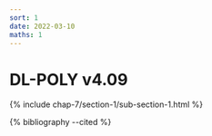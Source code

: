 ```yaml
---
sort: 1
date: 2022-03-10
maths: 1
---
```


# DL-POLY v4.09

{% include chap-7/section-1/sub-section-1.html %}

{% bibliography --cited %}

